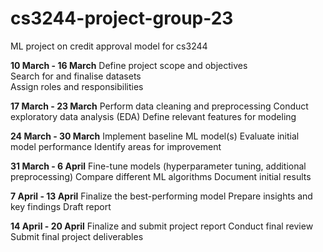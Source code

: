 # cs3244-project-group-23
ML project on credit approval model for cs3244 


**10 March - 16 March**
Define project scope and objectives\
Search for and finalise datasets\
Assign roles and responsibilities

**17 March - 23 March**
Perform data cleaning and preprocessing
Conduct exploratory data analysis (EDA)
Define relevant features for modeling

**24 March - 30 March**
Implement baseline ML model(s)
Evaluate initial model performance
Identify areas for improvement

**31 March - 6 April**
Fine-tune models (hyperparameter tuning, additional preprocessing)
Compare different ML algorithms
Document initial results

**7 April - 13 April**
Finalize the best-performing model
Prepare insights and key findings
Draft report

**14 April - 20 April**
Finalize and submit project report
Conduct final review
Submit final project deliverables
